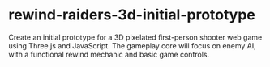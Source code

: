 # rewind-raiders-3d-initial-prototype
Create an initial prototype for a 3D pixelated first-person shooter web game using Three.js and JavaScript. The gameplay core will focus on enemy AI, with a functional rewind mechanic and basic game controls.
